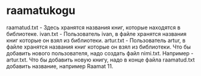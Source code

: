 # raamatukogu
raamatud.txt - Здесь хранятся названия книг, которые находятся в библиотеке.
ivan.txt - Пользователь ivan, в файле хранятся названия книг которые он взял из библиотеки.
artur.txt - Пользователь artur, в файле хранятся названия книг которые он взял из библиотеки.
Что бы добавить нового пользователя, надо создать файл nimi.txt. Например - artur.txt.
Что бы добавить новую книгу, надо в конце файла raamatud.txt добавить название, например Raamat 11.
